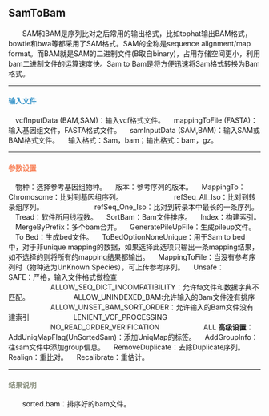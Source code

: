 ## SamToBam
　　SAM和BAM是序列比对之后常用的输出格式，比如tophat输出BAM格式，bowtie和bwa等都采用了SAM格式。SAM的全称是sequence alignment/map format。而BAM就是SAM的二进制文件(B取自binary)，占用存储空间更小，利用bam二进制文件的运算速度快。Sam to Bam是将方便迅速将Sam格式转换为Bam格式。
****
#### **<i class="fa fa-dot-circle-o" aria-hidden="true" style="color:#3090C7"></i><span style="color:#3090C7"> 输入文件**
　vcfInputData (BAM,SAM)：输入vcf格式文件。
　mappingToFile (FASTA)：输入基因组文件，FASTA格式文件。
　samInputData (SAM,BAM)：输入SAM或BAM格式文件。
　输入格式：Sam，bam；输出格式：bam，gz。

****
#### **<i class="fa fa-cog" aria-hidden="true" style="color:#F88158"></i> <span style="color:#F88158">参数设置**
　<label id='species'>物种：</label>选择参考基因组物种。
　<label id='speciesVersion'>版本：</label>参考序列的版本。
　<label id='mappingTo'>MappingTo：</label>Chromosome：比对到基因组序列。
　　　　　　　refSeq_All_Iso：比对到转录组序列。
　　　　　　　refSeq_One_Iso：比对到转录本中最长的一条序列。
　<label id='tread'>Tread：</label>软件所用线程数。
　<label id='sortBam'>SortBam：</label>Bam文件排序。
　<label id='index'>Index：</label>构建索引。
　<label id='mergeByPrefix'>MergeByPrefix：</label>多个bam合并。
　<label id='generatePileUpFile'>GeneratePileUpFile：</label>生成pileup文件。
　<label id='toBed'>To Bed：</label>生成bed文件。
　<label id='toBedOptionNoneUnique'>ToBedOptionNoneUnique：</label>用于Sam to bed 中，对于非unique mapping的数据，如果选择此选项只输出一条mapping结果，如不选择的则将所有的mapping结果都输出。
　<label id='MappingToFile'>MappingToFile：</label>当没有参考序列时（物种选为UnKnown Species），可上传参考序列。
　<label id='unsafe'>Unsafe：</label>
　　　　　　SAFE：严格，输入文件格式做检查
　　　　　　ALLOW_SEQ_DICT_INCOMPATIBILITY：允许fa文件和数据字典不匹配。
　　　　　　ALLOW_UNINDEXED_BAM:允许输入的Bam文件没有排序
　　　　　　ALLOW_UNSET_BAM_SORT_ORDER：允许输入的Bam文件没有建索引
　　　　　　LENIENT_VCF_PROCESSING
　　　　　　NO_READ_ORDER_VERIFICATION
　　　　　　ALL
**高级设置：**
　<label id='addUniqMapFlag'>AddUniqMapFlag(UnSortedSam)：</label>添加UniqMap的标签。
　<label id='addGroupInfo'>AddGroupInfo：</label>往sam文件中添加group信息。
　<label id='removeDuplicate'>RemoveDuplicate：</label>去除Duplicate序列。
　<label id='realign'>Realign：</label>重比对。
　<label id='recalibrate'>Recalibrate：</label>重估计。
****
#### **<i class="fa fa-file-text" aria-hidden="true" style="color:#848b79"></i><span style="color:#848b79"> 结果说明**
　　sorted.bam：排序好的bam文件。
<div style="text-align:center">
<img data-src="1.png" width="600px" ></img>
</div>